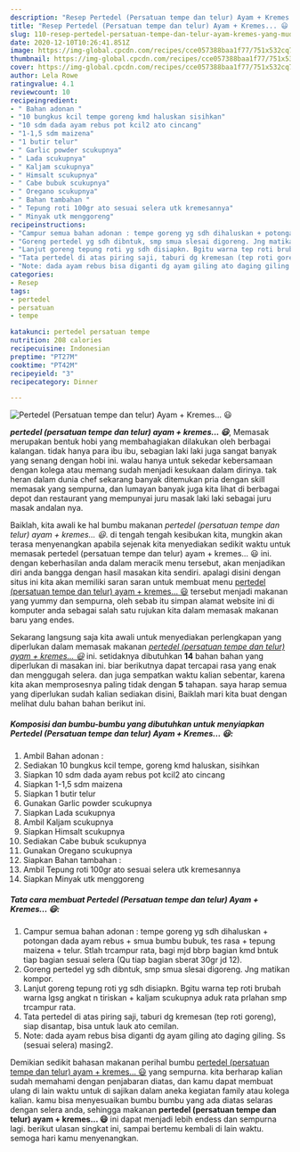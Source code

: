 ```yaml
---
description: "Resep Pertedel (Persatuan tempe dan telur) Ayam + Kremes... 😃 yang mudah"
title: "Resep Pertedel (Persatuan tempe dan telur) Ayam + Kremes... 😃 yang mudah"
slug: 110-resep-pertedel-persatuan-tempe-dan-telur-ayam-kremes-yang-mudah
date: 2020-12-10T10:26:41.851Z
image: https://img-global.cpcdn.com/recipes/cce057388baa1f77/751x532cq70/pertedel-persatuan-tempe-dan-telur-ayam-kremes-😃-foto-resep-utama.jpg
thumbnail: https://img-global.cpcdn.com/recipes/cce057388baa1f77/751x532cq70/pertedel-persatuan-tempe-dan-telur-ayam-kremes-😃-foto-resep-utama.jpg
cover: https://img-global.cpcdn.com/recipes/cce057388baa1f77/751x532cq70/pertedel-persatuan-tempe-dan-telur-ayam-kremes-😃-foto-resep-utama.jpg
author: Lela Rowe
ratingvalue: 4.1
reviewcount: 10
recipeingredient:
- " Bahan adonan "
- "10 bungkus kcil tempe goreng kmd haluskan sisihkan"
- "10 sdm dada ayam rebus pot kcil2 ato cincang"
- "1-1,5 sdm maizena"
- "1 butir telur"
- " Garlic powder scukupnya"
- " Lada scukupnya"
- " Kaljam scukupnya"
- " Himsalt scukupnya"
- " Cabe bubuk scukupnya"
- " Oregano scukupnya"
- " Bahan tambahan "
- " Tepung roti 100gr ato sesuai selera utk kremesannya"
- " Minyak utk menggoreng"
recipeinstructions:
- "Campur semua bahan adonan : tempe goreng yg sdh dihaluskan + potongan dada ayam rebus + smua bumbu bubuk, tes rasa + tepung maizena + telur. Stlah trcampur rata, bagi mjd bbrp bagian kmd bntuk tiap bagian sesuai selera (Qu tiap bagian sberat 30gr jd 12)."
- "Goreng pertedel yg sdh dibntuk, smp smua slesai digoreng. Jng matikan kompor."
- "Lanjut goreng tepung roti yg sdh disiapkn. Bgitu warna tep roti brubah warna lgsg angkat n tiriskan + kaljam scukupnya aduk rata prlahan smp trcampur rata."
- "Tata pertedel di atas piring saji, taburi dg kremesan (tep roti goreng), siap disantap, bisa untuk lauk ato cemilan."
- "Note: dada ayam rebus bisa diganti dg ayam giling ato daging giling. Ss (sesuai selera) masing2."
categories:
- Resep
tags:
- pertedel
- persatuan
- tempe

katakunci: pertedel persatuan tempe 
nutrition: 208 calories
recipecuisine: Indonesian
preptime: "PT27M"
cooktime: "PT42M"
recipeyield: "3"
recipecategory: Dinner

---
```



![Pertedel (Persatuan tempe dan telur) Ayam + Kremes... 😃](https://img-global.cpcdn.com/recipes/cce057388baa1f77/751x532cq70/pertedel-persatuan-tempe-dan-telur-ayam-kremes-😃-foto-resep-utama.jpg)

<b><i>pertedel (persatuan tempe dan telur) ayam + kremes... 😃</i></b>, Memasak merupakan bentuk hobi yang membahagiakan dilakukan oleh berbagai kalangan. tidak hanya para ibu ibu, sebagian laki laki juga sangat banyak yang senang dengan hobi ini. walau hanya untuk sekedar kebersamaan dengan kolega atau memang sudah menjadi kesukaan dalam dirinya. tak heran dalam dunia chef sekarang banyak ditemukan pria dengan skill memasak yang sempurna, dan lumayan banyak juga kita lihat di berbagai depot dan restaurant yang mempunyai juru masak laki laki sebagai juru masak andalan nya.



Baiklah, kita awali ke hal bumbu makanan <i>pertedel (persatuan tempe dan telur) ayam + kremes... 😃</i>. di tengah tengah kesibukan kita, mungkin akan terasa menyenangkan apabila sejenak kita menyediakan sedikit waktu untuk memasak pertedel (persatuan tempe dan telur) ayam + kremes... 😃 ini. dengan keberhasilan anda dalam meracik menu tersebut, akan menjadikan diri anda bangga dengan hasil masakan kita sendiri. apalagi disini dengan situs ini kita akan memiliki saran saran untuk membuat menu <u>pertedel (persatuan tempe dan telur) ayam + kremes... 😃</u> tersebut menjadi makanan yang yummy dan sempurna, oleh sebab itu simpan alamat website ini di komputer anda sebagai salah satu rujukan kita dalam memasak makanan baru yang endes.


Sekarang langsung saja kita awali untuk menyediakan perlengkapan yang diperlukan dalam memasak makanan <u><i>pertedel (persatuan tempe dan telur) ayam + kremes... 😃</i></u> ini. setidaknya dibutuhkan <b>14</b> bahan bahan yang diperlukan di masakan ini. biar berikutnya dapat tercapai rasa yang enak dan menggugah selera. dan juga sempatkan waktu kalian sebentar, karena kita akan memprosesnya paling tidak dengan <b>5</b> tahapan. saya harap semua yang diperlukan sudah kalian sediakan disini, Baiklah mari kita buat dengan melihat dulu bahan bahan berikut ini.

<!--inarticleads1-->

##### Komposisi dan bumbu-bumbu yang dibutuhkan untuk menyiapkan Pertedel (Persatuan tempe dan telur) Ayam + Kremes... 😃:

1. Ambil  Bahan adonan :
1. Sediakan 10 bungkus kcil tempe, goreng kmd haluskan, sisihkan
1. Siapkan 10 sdm dada ayam rebus pot kcil2 ato cincang
1. Siapkan 1-1,5 sdm maizena
1. Siapkan 1 butir telur
1. Gunakan  Garlic powder scukupnya
1. Siapkan  Lada scukupnya
1. Ambil  Kaljam scukupnya
1. Siapkan  Himsalt scukupnya
1. Sediakan  Cabe bubuk scukupnya
1. Gunakan  Oregano scukupnya
1. Siapkan  Bahan tambahan :
1. Ambil  Tepung roti 100gr ato sesuai selera utk kremesannya
1. Siapkan  Minyak utk menggoreng




<!--inarticleads2-->

##### Tata cara membuat Pertedel (Persatuan tempe dan telur) Ayam + Kremes... 😃:

1. Campur semua bahan adonan : tempe goreng yg sdh dihaluskan + potongan dada ayam rebus + smua bumbu bubuk, tes rasa + tepung maizena + telur. Stlah trcampur rata, bagi mjd bbrp bagian kmd bntuk tiap bagian sesuai selera (Qu tiap bagian sberat 30gr jd 12).
1. Goreng pertedel yg sdh dibntuk, smp smua slesai digoreng. Jng matikan kompor.
1. Lanjut goreng tepung roti yg sdh disiapkn. Bgitu warna tep roti brubah warna lgsg angkat n tiriskan + kaljam scukupnya aduk rata prlahan smp trcampur rata.
1. Tata pertedel di atas piring saji, taburi dg kremesan (tep roti goreng), siap disantap, bisa untuk lauk ato cemilan.
1. Note: dada ayam rebus bisa diganti dg ayam giling ato daging giling. Ss (sesuai selera) masing2.




Demikian sedikit bahasan makanan perihal bumbu <u>pertedel (persatuan tempe dan telur) ayam + kremes... 😃</u> yang sempurna. kita berharap kalian sudah memahami dengan penjabaran diatas, dan kamu dapat membuat ulang di lain waktu untuk di sajikan dalam aneka kegiatan family atau kolega kalian. kamu bisa menyesuaikan bumbu bumbu yang ada diatas selaras dengan selera anda, sehingga makanan <b>pertedel (persatuan tempe dan telur) ayam + kremes... 😃</b> ini dapat menjadi lebih endess dan sempurna lagi. berikut ulasan singkat ini, sampai bertemu kembali di lain waktu. semoga hari kamu menyenangkan.
